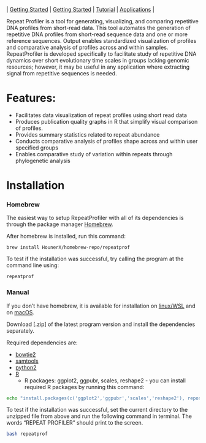 
| [Getting Started](./gettingstarted.md) | [Getting Started](./gettingstarted) | [Tutorial](./tutorial.md) | [Applications](./uses.md) |


Repeat Profiler is a tool for generating, visualizing, and comparing repetitive DNA profiles from short-read data. This tool automates the generation of repetitive DNA profiles from short-read sequence data and one or more reference sequences. Output enables standardized visualization of profiles and comparative analysis of profiles across and within samples. RepeatProfiler is developed specifically to facilitate study of repetitive DNA dynamics over short evolutionary time scales in groups lacking genomic resources; however, it may be useful in any application where extracting signal from repetitive sequences is needed.


# Features:

  - Facilitates data visualization of repeat profiles using short read data
  - Produces publication quality graphs in R that simplify visual comparison of profiles.
  - Provides summary statistics related to repeat abundance
  - Conducts comparative analysis of profiles shape across and within user specified groups
  - Enables comparative study of variation within repeats through phylogenetic analysis


# Installation
### Homebrew
The easiest way to setup RepeatProfiler with all of its dependencies is through the package manager [Homebrew].

After homebrew is installed, run this command:
```
brew install HounerX/homebrew-repo/repeatprof
```

To test if the installation was successful, try calling the program at the command line using:

```sh
repeatprof
```


### Manual
If you don’t have homebrew, it is available for installation on [linux/WSL] and on [macOS].

Download [.zip] of the latest program version and install the dependencies separately.

Required dependencies are:
 - [bowtie2]
 - [samtools]
 - [python2]
 - [R]
    - R packages: ggplot2, ggpubr, scales, reshape2 - 
you can install required R packages by running this command:  

```sh
echo "install.packages(c('ggplot2','ggpubr','scales','reshape2'), repos=\"https://cran.rstudio.com\")" | R --no-save
```

To test if the installation was successful, set the current directory to the unzipped file from above and run the following command in terminal. The words “REPEAT PROFILER” should print to the screen.  

```sh
bash repeatprof
```

[//]: #
  [Homebrew]: <https://brew.sh/>
  [linux/WSL]: <https://docs.brew.sh/Homebrew-on-Linux>
  [macOS]: <https://brew.sh/>
  [bowtie2]: <https://github.com/BenLangmead/bowtie2>
  [samtools]: <http://www.htslib.org/doc/samtools.html>
  [python2]: <https://www.python.org/downloads/>
  [R]: <https://www.r-project.org/>
